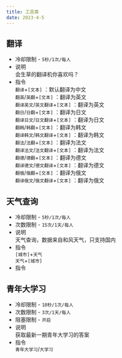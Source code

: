 ```yaml
---
title: 工具类
date: 2023-4-5
---
```

## 翻译
* 冷却限制 - `5秒/1次/每人`  
* 说明  
    会生草的翻译机你喜欢吗？  
* 指令  
    `翻译`+`[文本]` ：默认翻译为中文  
    `翻英`/`英翻`+`[文本]` ：翻译为英文  
    `翻译英文`/`英文翻译`+`[文本]`  ：翻译为英文  
    `翻日`/`日翻`+`[文本]` ：翻译为日文  
    `翻译日文`/`日文翻译`+`[文本]`  ：翻译为日文  
    `翻韩`/`韩翻`+`[文本]` ：翻译为韩文  
    `翻译韩文`/`韩文翻译`+`[文本]` ：翻译为韩文  
    `翻法`/`法翻`+`[文本]` ：翻译为法文  
    `翻译法文`/`法文翻译`+`[文本]` ：翻译为法文  
    `翻德`/`德翻`+`[文本]` ：翻译为德文  
    `翻译德文`/`德文翻译`+`[文本]` ：翻译为德文  
    `翻俄`/`俄翻`+`[文本]` ：翻译为俄文  
    `翻译俄文`/`俄文翻译`+`[文本]` ：翻译为俄文  
## 天气查询
* 冷却限制 - `5秒/1次/每人`  
* 次数限制 - `15次/1天/每人`  
* 说明  
    天气查询，数据来自和风天气，只支持国内  
* 指令   
    `[城市]`+`天气`  
    `天气`+`[城市]`  
* 指令  
## 青年大学习
* 冷却限制 - `10秒/1次/每人`  
* 次数限制 - `3次/1天/每人`  
* 阻塞限制 - `开启`  
* 说明  
    获取最新一期青年大学习的答案  
* 指令  
    `青年大学习`/`大学习`